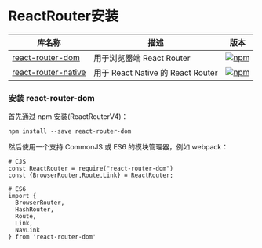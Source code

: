 # ReactRouter安装

| 库名称 | 描述 | 版本  |
|-------|------| -----|
| <a href="https://www.npmjs.com/package/react-router-dom" target="\_blank">react-router-dom</a> |用于浏览器端 React Router| [![npm](https://img.shields.io/npm/v/react-router-dom.svg?style=flat-square)](https://www.npmjs.com/package/react-router-dom)  |
| <a href="https://www.npmjs.com/package/react-router-native" target="\_blank">react-router-native</a> |用于 React Native 的 React Router|  [![npm](https://img.shields.io/npm/v/react-router-native.svg?style=flat-square)](https://www.npmjs.com/package/react-router-native)|

### 安装 react-router-dom

首先通过 npm 安装(ReactRouterV4)：
```
npm install --save react-router-dom
```
然后使用一个支持 CommonJS 或 ES6 的模块管理器，例如 webpack：
```
# CJS
const ReactRouter = require("react-router-dom")
const {BrowserRouter,Route,Link} = ReactRouter;

# ES6
import {
  BrowserRouter,
  HashRouter,
  Route,
  Link,
  NavLink
} from 'react-router-dom'
```
